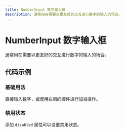 ```yaml
---
title: NumberInput 数字输入框
description: 通常用在需要以更友好的交互进行数字的输入的场合。
---
```


# NumberInput 数字输入框

通常用在需要以更友好的交互进行数字的输入的场合。

## 代码示例

### 基础用法

直接输入数字，或使用右侧的控件进行加减操作。

<preview path="../demo/NumberInput/Basic-Number-Input.vue" title="基础用法" description="直接输入数字，或使用右侧的控件进行加减操作。"></preview>

### 禁用状态

添加 `disabled` 属性可以设置禁用状态。

<preview path="../demo/NumberInput/Disabled-NumberInput.vue" title="基础用法" description="直接输入数字，或使用右侧的控件进行加减操作。"></preview>
